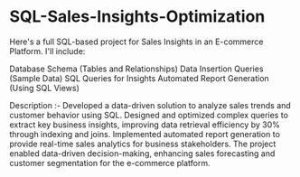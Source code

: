 # SQL-Sales-Insights-Optimization
Here's a full SQL-based project for Sales Insights in an E-commerce Platform. I'll include:

Database Schema (Tables and Relationships)
Data Insertion Queries (Sample Data)
SQL Queries for Insights
Automated Report Generation (Using SQL Views)

Description :- Developed a data-driven solution to analyze sales trends and customer behavior using SQL.
Designed and optimized complex queries to extract key business insights, improving data retrieval efficiency by 30% through indexing and joins. 
Implemented automated report generation to provide real-time sales analytics for business stakeholders. The project enabled data-driven decision-making, enhancing sales forecasting and customer segmentation for the e-commerce platform. 
